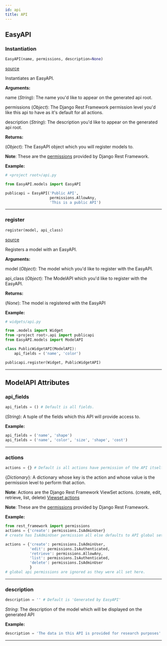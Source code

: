 ```yaml
---
id: api
title: API
---
```


## EasyAPI

### Instantiation
```python
EasyAPI(name, permissions, description=None)
```
[source](http://www.github.com/net-prophet/django-easy-scoping/blob/master/easy_scoping/DjangoEasyScoping/ScopingMixin.py#L42-L62)

Instantiates an EasyAPI.

**Arguments:**

name (*String*): The name you'd like to appear on the generated api root.

permissions (*Object*): The Django Rest Framework permission level you'd like
this api to have as it's default for all actions.

description (*String*): The description you'd like to appear on the generated api root.

**Returns:**

(*Object*): The EasyAPI object which you will register models to.

**Note**: These are the [permissions](http://www.django-rest-framework.org/api-guide/permissions/)
provided by Django Rest Framework.

**Example:** 

```python
# <project root>/api.py

from EasyAPI.models import EasyAPI

publicapi = EasyAPI('Public API',
                    permissions.AllowAny,
                    'This is a public API')
```
---
### register
```python
register(model, api_class)
```
[source](http://www.github.com/net-prophet/django-easy-scoping/blob/master/easy_scoping/DjangoEasyScoping/ScopingMixin.py#L42-L62)

Registers a model with an EasyAPI.

**Arguments:**

model (*Object*): The model which you'd like to register with the EasyAPI.

api_class (*Object*): The ModelAPI which you'd like to register with the EasyAPI.

**Returns:**

(*None*): The model is registered with the EasyAPI

**Example:**

```python
# widgets/api.py

from .models import Widget
from <project root>.api import publicapi
from EasyAPI.models import ModelAPI

class PublicWidgetAPI(ModelAPI):
    api_fields = ('name', 'color')

publicapi.register(Widget, PublicWidgetAPI)
```
---
## ModelAPI Attributes

### api_fields


```python
api_fields = () # Default is all fields.
```

(*String*): A tuple of the fields which this API will provide access to.

**Example:**

```python
api_fields = ('name', 'shape')
api_fields = ('name', 'color', 'size', 'shape', 'cost')
```
---
### actions


```python
actions = {} # Default is all actions have permission of the API itself.
```

{*Dictionary*}: A dictionary whose key is the action and whose value is the
permission level to perform that action.

**Note**: Actions are the Django Rest Framework ViewSet actions. (create, edit, retrieve,
list, delete)
[Viewset actions](http://www.django-rest-framework.org/api-guide/viewsets/#viewset-actions)

**Note**: These are the [permissions](http://www.django-rest-framework.org/api-guide/permissions/)
provided by Django Rest Framework.

**Example:**

```python
from rest_framework import permissions
actions = {'create': permissions.IsAdminUser} 
# create has IsAdminUser permission all else defaults to API global settings.

actions = {'create': permissions.IsAdminUser,
           'edit': permissions.IsAuthenticated,
           'retrieve': permissions.AllowAny, 
           'list': permissions.IsAuthenticated,
           'delete': permissions.IsAdminUser
           } 
# global api permissions are ignored as they were all set here.
```
---
### description


```python
description = '' # Default is 'Generated by EasyAPI'
```

*String*: The description of the model which will be displayed on the generated API

**Example:**

```python
description = 'The data in this API is provided for research purposes'
```
---
